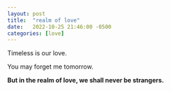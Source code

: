 ```yaml
---
layout: post
title:  "realm of love"
date:   2022-10-25 21:46:00 -0500
categories: [love]
---
```

Timeless is our love.

You may forget me tomorrow.

**But in the realm of love, we shall never be strangers.**